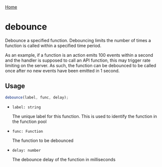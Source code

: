 [Home](../../../README.md)

# debounce

Debounce a specified function. Debouncing limits the number of times a function is called within a
specified time period. 

As an example, if a function is an action emits 100 events within a second and the handler is 
supposed to call an API function, this may trigger rate limiting on the server. As such, the 
function can be debounced to be called once after no new events have been emitted in 1 second.  

## Usage

```jsx
debounce(label, func, delay);
```

-   `label: string`

    The unique label for this function. This is used to identify the function in the function pool

-   `func: Function`

    The function to be debounced

-   `delay: number`

    The debounce delay of the function in milliseconds
